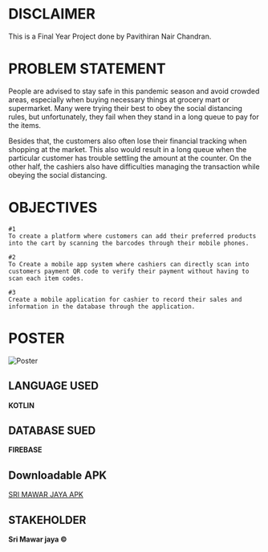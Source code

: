 # DISCLAIMER

This is a Final Year Project done by Pavithiran Nair Chandran. 

# PROBLEM STATEMENT

People are advised to stay safe in this pandemic season and avoid crowded areas, especially when buying necessary things at grocery mart or supermarket. 
Many were trying their best to obey the social distancing rules, but unfortunately, they fail when they stand in a long queue to pay for the items.  

Besides that, the customers also often lose their financial tracking when shopping at the market. 
This also would result in a long queue when the particular customer has trouble settling the amount at the counter. 
On the other half, the cashiers also have difficulties managing the transaction while obeying the social distancing.  

# OBJECTIVES

```text
#1
To create a platform where customers can add their preferred products into the cart by scanning the barcodes through their mobile phones. 

#2
To Create a mobile app system where cashiers can directly scan into customers payment QR code to verify their payment without having to scan each item codes. 

#3
Create a mobile application for cashier to record their sales and information in the database through the application. 
```

# POSTER
![Poster](https://github.com/KillGod22/BarcodeBasedPaymentSystem/blob/master/Poster%20and%20APK/FYP-Poster.jpg)

## LANGUAGE USED
**KOTLIN**

## DATABASE SUED
**FIREBASE**

## Downloadable APK
[SRI MAWAR JAYA APK](https://github.com/KillGod22/BarcodeBasedPaymentSystem/raw/master/Poster%20and%20APK/Sri%20Mawar%20Jaya.apk)

## STAKEHOLDER
**Sri Mawar jaya &copy;**
